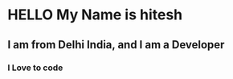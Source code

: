 # HELLO My Name is hitesh

## I am from Delhi India, and I am a Developer

### I Love to code

<img src= "" />
